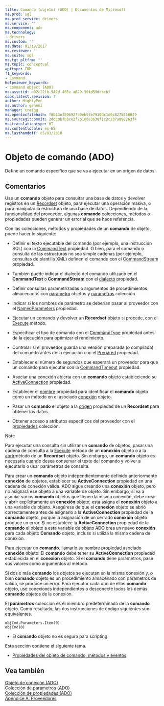 ```yaml
---
title: Comando (objeto) (ADO) | Documentos de Microsoft
ms.prod: sql
ms.prod_service: drivers
ms.service: ''
ms.component: ado
ms.technology:
- drivers
ms.custom: ''
ms.date: 01/19/2017
ms.reviewer: ''
ms.suite: sql
ms.tgt_pltfrm: ''
ms.topic: conceptual
apitype: COM
f1_keywords:
- Command
helpviewer_keywords:
- Command object [ADO]
ms.assetid: a02c22fb-542d-465e-a629-30fd59dcbebf
caps.latest.revision: 7
author: MightyPen
ms.author: genemi
manager: craigg
ms.openlocfilehash: f8b13ef896927c9eb97e7930dc1d6c8275858849
ms.sourcegitcommit: 2ddc0bfb3ce2f2b160e3638f1c2c237a898263f4
ms.translationtype: HT
ms.contentlocale: es-ES
ms.lasthandoff: 05/03/2018
---
```

# <a name="command-object-ado"></a>Objeto de comando (ADO)
Define un comando específico que se va a ejecutar en un origen de datos.  
  
## <a name="remarks"></a>Comentarios  
 Use un **comando** objeto para consultar una base de datos y devolver registros en un [Recordset](../../../ado/reference/ado-api/recordset-object-ado.md) objeto, para ejecutar una operación masiva, o para manipular la estructura de una base de datos. Dependiendo de la funcionalidad del proveedor, algunas **comando** colecciones, métodos o propiedades pueden generar un error al que se hace referencia.  
  
 Con las colecciones, métodos y propiedades de un **comando** de objeto, puede hacer lo siguiente:  
  
-   Definir el texto ejecutable del comando (por ejemplo, una instrucción SQL) con la [CommandText](../../../ado/reference/ado-api/commandtext-property-ado.md) propiedad. O bien, para el comando o consulta de las estructuras no sea simple cadenas (por ejemplo, consultas de plantilla XML) definen el comando con el [CommandStream](../../../ado/reference/ado-api/commandstream-property-ado.md) propiedad.  
  
-   También puede indicar el dialecto del comando utilizado en el **CommandText** o **CommandStream** con el [dialecto](../../../ado/reference/ado-api/dialect-property.md) propiedad.  
  
-   Definir consultas parametrizadas o argumentos de procedimientos almacenados con [parámetro](../../../ado/reference/ado-api/parameter-object.md) objetos y [parámetros](../../../ado/reference/ado-api/parameters-collection-ado.md) colección.  
  
-   Indicar si los nombres de parámetro se deberían pasar al proveedor con el [NamedParameters](../../../ado/reference/ado-api/namedparameters-property-ado.md) propiedad.  
  
-   Ejecutar un comando y devolver un **Recordset** objeto si procede, con el [Execute](../../../ado/reference/ado-api/execute-method-ado-command.md) método.  
  
-   Especificar el tipo de comando con el [CommandType](../../../ado/reference/ado-api/commandtype-property-ado.md) propiedad antes de la ejecución para optimizar el rendimiento.  
  
-   Controlar si el proveedor guarda una versión preparada (o compilada) del comando antes de la ejecución con el [Prepared](../../../ado/reference/ado-api/prepared-property-ado.md) propiedad.  
  
-   Establecer el número de segundos que esperará un proveedor para que un comando para ejecutar con la [CommandTimeout](../../../ado/reference/ado-api/commandtimeout-property-ado.md) propiedad.  
  
-   Asociar una conexión abierta con un **comando** objeto estableciendo su [ActiveConnection](../../../ado/reference/ado-api/activeconnection-property-ado.md) propiedad.  
  
-   Establecer el [nombre](../../../ado/reference/ado-api/name-property-ado.md) propiedad para identificar el **comando** objeto como un método en el asociado [conexión](../../../ado/reference/ado-api/connection-object-ado.md) objeto.  
  
-   Pasar un **comando** el objeto a la [origen](../../../ado/reference/ado-api/source-property-ado-recordset.md) propiedad de un **Recordset** para obtener los datos.  
  
-   Obtener acceso a atributos específicos del proveedor con el [propiedades](../../../ado/reference/ado-api/properties-collection-ado.md) colección.  
  
> [!NOTE]
>  Para ejecutar una consulta sin utilizar un **comando** de objetos, pasar una cadena de consulta a la [Execute](../../../ado/reference/ado-api/execute-method-ado-connection.md) método de un **conexión** objeto o a la [abrir](../../../ado/reference/ado-api/open-method-ado-recordset.md)método de un **Recordset** objeto. Sin embargo, un **comando** objeto es necesaria cuando desea conservar el texto del comando y volver a ejecutarlo o usar parámetros de consulta.  
  
 Para crear un **comando** objeto independientemente definido anteriormente **conexión** de objetos, establecer su **ActiveConnection** propiedad en una cadena de conexión válida. ADO sigue creando una **conexión** objeto, pero no asignará ese objeto a una variable de objeto. Sin embargo, si va a asociar varios **comando** objetos que tienen la misma conexión, debe crear y abrir explícitamente un **conexión** objeto; esta asigna el **conexión** objeto a una variable de objeto. Asegúrese de que el **conexión** objeto se abrió correctamente antes de asignarlo a la **ActiveConnection** propiedad de la **comando** objeto, porque la asignación de un cerrado **conexión** objeto produce un error. Si no establece la **ActiveConnection** propiedad de la **comando** el objeto a esta variable de objeto ADO crea un nuevo **conexión** para cada objeto  **Comando** objeto, incluso si utiliza la misma cadena de conexión.  
  
 Para ejecutar un **comando**, llamarlo su [nombre](../../../ado/reference/ado-api/name-property-ado.md) propiedad asociado **conexión** objeto. El **comando** debe tener su **ActiveConnection** propiedad establecida en el **conexión** objeto. Si el **comando** tiene parámetros, pase sus valores como argumentos al método.  
  
 Si dos o más **comando** los objetos se ejecutan en la misma conexión y, o bien **comando** objeto es un procedimiento almacenado con parámetros de salida, se produce un error. Para ejecutar cada uno de ellos **comando** objeto, use conexiones independientes o desconecte todos los demás **comando** objetos de la conexión.  
  
 El **parámetros** colección es el miembro predeterminado de la **comando** objeto. Como resultado, las dos instrucciones de código siguientes son equivalentes.  
  
```  
objCmd.Parameters.Item(0)  
objCmd(0)  
```  
  
-   El **comando** objeto no es seguro para scripting.  
  
 Esta sección contiene el siguiente tema.  
  
-   [Propiedades del objeto de comando, métodos y eventos](../../../ado/reference/ado-api/command-object-properties-methods-and-events.md)  
  
## <a name="see-also"></a>Vea también  
 [Objeto de conexión (ADO)](../../../ado/reference/ado-api/connection-object-ado.md)   
 [Colección de parámetros (ADO)](../../../ado/reference/ado-api/parameters-collection-ado.md)   
 [Colección de propiedades (ADO)](../../../ado/reference/ado-api/properties-collection-ado.md)   
 [Apéndice A: Proveedores](../../../ado/guide/appendixes/appendix-a-providers.md)
